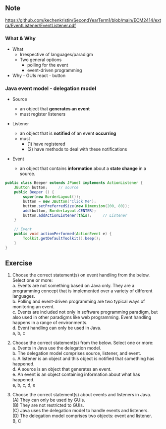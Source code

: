 ## Note
https://github.com/kechenkristin/SecondYearTerm1/blob/main/ECM2414/extra/EventListener/EventListener.pdf
### What & Why
- What
	- Irrespective of languages/paradigm
	- Two general options
		- polling for the event
		- event-driven programming
- Why - GUIs
react - button

### Java event model - delegation model
- Source
	- an object that **generates an event**
	- must register listeners 

- Listener
	- an object that is **notified** of an event **occurring**  
	- must
		- (1) have registered
		- (2) have methods to deal with these notifications

- Event
	- an object that contains **information** about a **state change** in a source.

```java
public class Beeper extends JPanel implements ActionListener {
	JButton button;		// source
	public Beeper () {
		super(new BorderLayout());
		button = new JButton("Click Me");
		button.setPreferredSize(new Dimension(200, 80));
		add(button, BorderLayout.CENTER);
		button.addActionListener(this); 	// Listener
	}
	
	// Event
	public void actionPerformed(ActionEvent e) {
		Toolkit.getDefaultToolkit().beep();
	}
} 
```

## Exercise
1. Choose the correct statement(s) on event handling from the below. Select one or more:  
a. Events are not something based on Java only. They are a programming concept that is implemented over a variety of different languages.  
b. Polling and event-driven programming are two typical ways of monitoring an event.  
c. Events are included not only in software programming paradigm, but also used in other paradigms like web programming. Event handling happens in a range of environments.  
d. Event handling can only be used in Java.  
a, b, c  

2. Choose the correct statement(s) from the below. Select one or more:  
a. Events in Java use the delegation model.  
b. The delegation model comprises source, listener, and event.  
c. A listener is an object and this object is notified that something has happened.  
d. A source is an object that generates an event.  
e. An event is an object containing information about what has happened.   
a, b, c, d, e  

3. Choose the correct statement(s) about events and listeners in Java.  
(A) They can only be used by GUIs.  
(B) They are not restricted to GUIs.  
(C) Java uses the delegation model to handle events and listeners.  
(D) The delegation model comprises two objects: event and listener.  
B, C  
